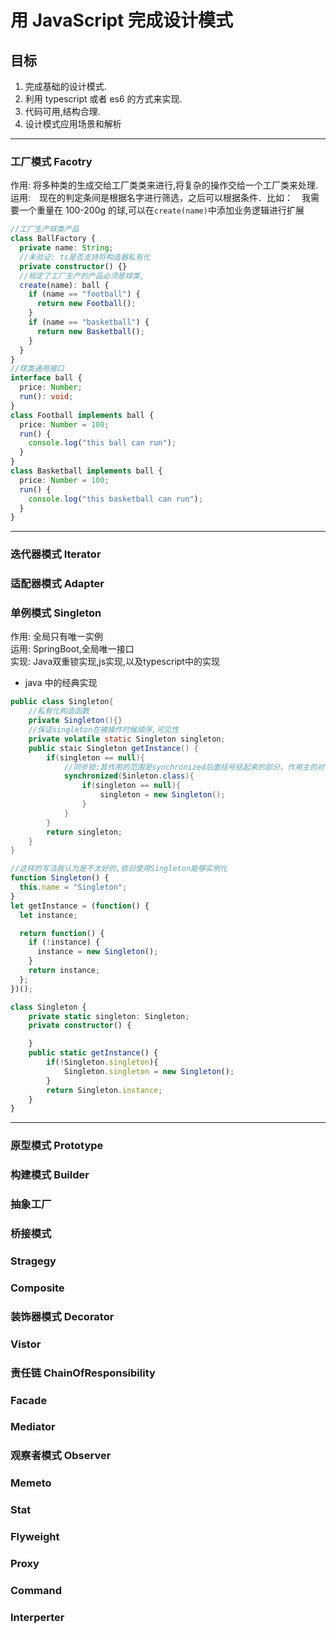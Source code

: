 # 用 JavaScript 完成设计模式

## 目标

1. 完成基础的设计模式.
1. 利用 typescript 或者 es6 的方式来实现.
1. 代码可用,结构合理.
1. 设计模式应用场景和解析

---

### 工厂模式 Facotry

作用: 将多种类的生成交给工厂类类来进行,将复杂的操作交给一个工厂类来处理.  
运用:　现在的判定条间是根据名字进行筛选，之后可以根据条件．比如：　我需要一个重量在 100-200g 的球,可以在`create(name)`中添加业务逻辑进行扩展

```typescript
//工厂生产球类产品
class BallFactory {
  private name: String;
  //未验证: ts是否支持将构造器私有化
  private constructor() {}
  //规定了工厂生产的产品必须是球类,
  create(name): ball {
    if (name == "football") {
      return new Football();
    }
    if (name == "basketball") {
      return new Basketball();
    }
  }
}
//球类通用接口
interface ball {
  price: Number;
  run(): void;
}
class Football implements ball {
  price: Number = 100;
  run() {
    console.log("this ball can run");
  }
}
class Basketball implements ball {
  price: Number = 100;
  run() {
    console.log("this basketball can run");
  }
}
```

---

### 迭代器模式 Iterator

### 适配器模式 Adapter

### 单例模式 Singleton

作用: 全局只有唯一实例  
运用: SpringBoot,全局唯一接口  
实现: Java双重锁实现,js实现,以及typescript中的实现

- java 中的经典实现

```java
public class Singleton{
    //私有化构造函数
    private Singleton(){}
    //保证singleton在被操作时候顺序,可见性
    private volatile static Singleton singleton;
    public staic Singleton getInstance() {
        if(singleton == null){
            //同步锁:其作用的范围是synchronized后面括号括起来的部分，作用主的对象是这个类的所有对象。保证其他线程访问时候阻塞
            synchronized(Sinleton.class){
                if(singleton == null){
                    singleton = new Singleton();
                }
            }
        }
        return singleton;
    }
}
```

```js
//这样的写法我认为是不太好的,依旧使用Singleton能够实例化
function Singleton() {
  this.name = "Singleton";
}
let getInstance = (function() {
  let instance;

  return function() {
    if (!instance) {
      instance = new Singleton();
    }
    return instance;
  };
})();
```

```typeScript
class Singleton {
    private static singleton: Singleton;
    private constructor() {

    }
    public static getInstance() {
        if(!Singleton.singleton){
            Singleton.singleton = new Singleton();
        }
        return Singleton.instance;
    }
}
```

---

### 原型模式 Prototype

### 构建模式 Builder

### 抽象工厂

### 桥接模式

### Stragegy

### Composite

### 装饰器模式 Decorator

### Vistor

### 责任链 ChainOfResponsibility

### Facade

### Mediator

### 观察者模式 Observer

### Memeto

### Stat

### Flyweight

### Proxy

### Command

### Interperter
